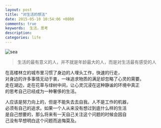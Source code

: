 ```yaml
---
layout: post
title: "对生活的想法"
date: 2015-05-10 10:54:06 +0800
comments: true
keywords:  生活，思考 
description:
categories: life 
---
```

  ![sea](http://7xj0s4.com1.z0.glb.clouddn.com/life_1.jpg-blog)   
  >生活的最有意义的人，并不就是年龄最大的人，而是对生活最有感受的人   
<!--more-->
   在高楼林立的城市里习惯了身边的人埋头工作，快速的行走，    
   对身边的许多事情无动于衷，一味追求物质的满足却忽略了心灵的需要。   
走在湖边，走在花草与绿树中间，让心灵沉浸在这种静谧的环境中真正   
的思考自己已经成为一种奢侈的生活。

  人应该是努力向上的，但是不能失去去自我。人不是工作的机器，   
  必须有自己的追求。如果一个人从来没有想过到底什么样的生活   
  是自己想要的，那么将来有一天自己关注这个问题的时候会因自   
  己没有早想明白这个问题而追悔莫及。
